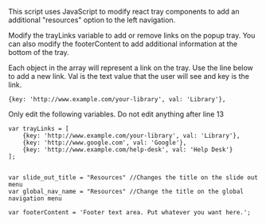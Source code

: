 This script uses JavaScript to modify react tray components to add an additional "resources" option to the left navigation.

Modify the trayLinks variable to add or remove links on the popup tray. You can also modify the footerContent to add additional information at the bottom of the tray.

Each object in the array will represent a link on the tray. Use the line below to add a new link. Val is the text value that the user will see and key is the link.

```{key: 'http://www.example.com/your-library', val: 'Library'},```

Only edit the following variables. Do not edit anything after line 13

```
var trayLinks = [
	{key: 'http://www.example.com/your-library', val: 'Library'},
	{key: 'http://www.google.com', val: 'Google'},
	{key: 'http://www.example.com/help-desk', val: 'Help Desk'}
];


var slide_out_title = "Resources" //Changes the title on the slide out menu
var global_nav_name = "Resources" //Change the title on the global navigation menu

var footerContent = 'Footer text area. Put whatever you want here.';
```

